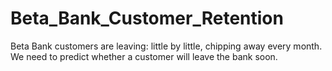 # Beta_Bank_Customer_Retention
Beta Bank customers are leaving: little by little, chipping away every month. We need to predict whether a customer will leave the bank soon.

